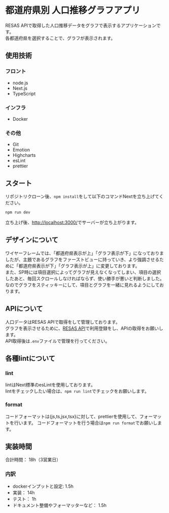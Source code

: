 # 都道府県別 人口推移グラフアプリ
RESAS APIで取得した人口推移データをグラフで表示するアプリケーションです。  
各都道府県を選択することで、グラフが表示されます。

## 使用技術
### フロント
- node.js
- Next.js
- TypeScript

### インフラ
- Docker

### その他
- Git
- Emotion
- Highcharts
- esLint
- prettier

## スタート
リポジトリクローン後、`npm install`をして以下のコマンドNextを立ち上げてください。
```
npm run dev
```
立ち上げ後、[http://localhost:3000/](http://localhost:3000/)でサーバーが立ち上がります。

## デザインについて
ワイヤーフレームでは、「都道府県表示が上」「グラフ表示が下」になっておりましたが、主題であるグラフをファーストビューに持っていき、より強調させるために「都道府県表示が下」「グラフ表示が上」に変更しております。  
また、SP時には項目選択によってグラフが見えなくなってしまい、項目の選択したあと、毎回スクロールしなければならず、使い勝手が悪いと判断しました。  
なのでグラフをスティッキーにして、項目とグラフを一緒に見れるようにしております。

## APIについて
人口データはRESAS APIで取得をして管理しております。  
グラフを表示させるために、[RESAS API](https://opendata.resas-portal.go.jp/)で利用登録をし、APIの取得をお願いします。  
API取得後は`.env`ファイルで管理を行ってください。

## 各種lintについて
### lint
lintはNext標準のesLintを使用しております。  
lintをチェックしたい場合は、`npm run lint`でチェックをお願いします。

### format
コードフォーマットは{js,ts,jsx,tsx}に対して、prettierを使用して、フォーマットを行います。
コードフォーマットを行う場合は`npm run format`でお願いします。

## 実装時間
合計時間： 18h（3営業日）

### 内訳
- dockerインプットと設定: 1.5h
- 実装： 14h
- テスト： 1h
- ドキュメント整備やフォーマッターなど： 1.5h

